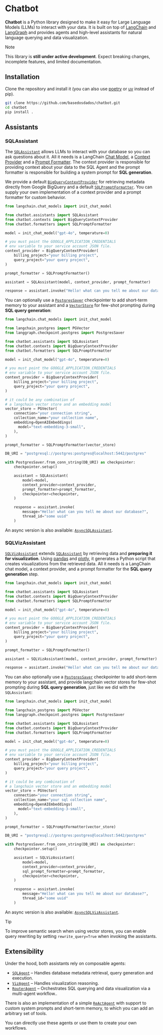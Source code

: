 # Chatbot

**Chatbot** is a Python library designed to make it easy for Large Language Models (LLMs) to interact with your data. It is built on top of [LangChain](https://python.langchain.com/docs/introduction/) and [LangGraph](https://langchain-ai.github.io/langgraph/concepts/why-langgraph/) and provides agents and high-level assistants for natural language querying and data visualization.

> [!NOTE]
> This library is **still under active development**. Expect breaking changes, incomplete features, and limited documentation.

## Installation
Clone the repository and install it (you can also use [poetry](https://python-poetry.org/) or [uv](https://docs.astral.sh/uv/) instead of pip).
```bash
git clone https://github.com/basedosdados/chatbot.git
cd chatbot
pip install .
```

## Assistants

### SQLAssistant
The [`SQLAssistant`](https://github.com/basedosdados/chatbot/blob/d5a1c275183932de52781af6346d06b1c148e675/chatbot/assistants/sql_assistant.py) allows LLMs to interact with your database so you can ask questions about it. All it needs is a LangChain [Chat Model](https://python.langchain.com/docs/integrations/chat/), a [Context Provider](https://github.com/basedosdados/chatbot/blob/d5a1c275183932de52781af6346d06b1c148e675/chatbot/contexts/context_provider.py) and a [Prompt Formatter](https://github.com/basedosdados/chatbot/blob/d5a1c275183932de52781af6346d06b1c148e675/chatbot/formatters/prompt_formatter.py). The context provider is responsible for providing context about your data to the SQL Agent and the prompt formatter is responsible for building a system prompt for **SQL generation**.

We provide a default [`BigQueryContextProvider`](https://github.com/basedosdados/chatbot/blob/d5a1c275183932de52781af6346d06b1c148e675/chatbot/contexts/bigquery_context_provider.py) for retrieving metadata directly from Google BigQuery and a default [`SQLPromptFormatter`](https://github.com/basedosdados/chatbot/blob/d5a1c275183932de52781af6346d06b1c148e675/chatbot/formatters/sql_prompt_formatter.py). You can supply your own implementation of a context provider and a prompt formatter for custom behavior.
```python
from langchain.chat_models import init_chat_model

from chatbot.assistants import SQLAssistant
from chatbot.contexts import BigQueryContextProvider
from chatbot.formatters import SQLPromptFormatter

model = init_chat_model("gpt-4o", temperature=0)

# you must point the GOOGLE_APPLICATION_CREDENTIALS
# env variable to your service account JSON file.
context_provider = BigQueryContextProvider(
    billing_project="your billing project",
    query_project="your query project",
)

prompt_formatter = SQLPromptFormatter()

assistant = SQLAssistant(model, context_provider, prompt_formatter)

response = assistant.invoke("Hello! what can you tell me about our database?")
```

You can optionally use a [`PostgresSaver`](https://langchain-ai.github.io/langgraph/reference/checkpoints/#langgraph.checkpoint.postgres.PostgresSaver) checkpointer to add short-term memory to your assistant and a [`VectorStore`](https://python.langchain.com/docs/integrations/vectorstores/) for few-shot prompting during **SQL query generation**:
```python
from langchain.chat_models import init_chat_model

from langchain_postgres import PGVector
from langgraph.checkpoint.postgres import PostgresSaver

from chatbot.assistants import SQLAssistant
from chatbot.contexts import BigQueryContextProvider
from chatbot.formatters import SQLPromptFormatter

model = init_chat_model("gpt-4o", temperature=0)

# you must point the GOOGLE_APPLICATION_CREDENTIALS
# env variable to your service account JSON file.
context_provider = BigQueryContextProvider(
    billing_project="your billing project",
    query_project="your query project",
)

# it could be any combination of
# a langchain vector store and an embedding model
vector_store = PGVector(
    connection="your connection string",
    collection_name="your collection name",
    embedding=OpenAIEmbeddings(
      model="text-embedding-3-small",
    ),
)

prompt_formatter = SQLPromptFormatter(vector_store)

DB_URI = "postgresql://postgres:postgres@localhost:5442/postgres"

with PostgresSaver.from_conn_string(DB_URI) as checkpointer:
    checkpointer.setup()

    assistant = SQLAssistant(
        model=model,
        context_provider=context_provider,
        prompt_formatter=prompt_formatter,
        checkpointer=checkpointer,
    )

    response = assistant.invoke(
        message="Hello! what can you tell me about our database?",
        thread_id="some uuid"
    )
```

An async version is also available: [`AsyncSQLAssistant`](https://github.com/basedosdados/chatbot/blob/d5a1c275183932de52781af6346d06b1c148e675/chatbot/assistants/async_sql_assistant.py).

### SQLVizAssistant
[`SQLVizAssistant`](https://github.com/basedosdados/chatbot/blob/d5a1c275183932de52781af6346d06b1c148e675/chatbot/assistants/sql_viz_assistant.py) extends [`SQLAssistant`](https://github.com/basedosdados/chatbot/blob/d5a1c275183932de52781af6346d06b1c148e675/chatbot/assistants/sql_assistant.py) by retrieving data and **preparing it for visualization**. Using [pandas](https://pandas.pydata.org/) and [plotly](https://plotly.com/python/), it generates a Python script that creates visualizations from the retrieved data. All it needs is a LangChain chat model, a context provider, and a prompt formatter for the **SQL query generation** step.

```python
from langchain.chat_models import init_chat_model

from chatbot.assistants import SQLAssistant
from chatbot.contexts import BigQueryContextProvider
from chatbot.formatters import SQLPromptFormatter

model = init_chat_model("gpt-4o", temperature=0)

# you must point the GOOGLE_APPLICATION_CREDENTIALS
# env variable to your service account JSON file.
context_provider = BigQueryContextProvider(
    billing_project="your billing project",
    query_project="your query project",
)

prompt_formatter = SQLPromptFormatter()

assistant = SQLVizAssistant(model, context_provider, prompt_formatter)

response = assistant.invoke("Hello! what can you tell me about our database?")
```

You can also optionally use a [`PostgresSaver`](https://langchain-ai.github.io/langgraph/reference/checkpoints/#langgraph.checkpoint.postgres.PostgresSaver) checkpointer to add short-term memory to your assistant, and provide langchain vector stores for few-shot prompting during **SQL query generation**, just like we did with the `SQLAssistant`:
```python
from langchain.chat_models import init_chat_model

from langchain_postgres import PGVector
from langgraph.checkpoint.postgres import PostgresSaver

from chatbot.assistants import SQLAssistant
from chatbot.contexts import BigQueryContextProvider
from chatbot.formatters import SQLPromptFormatter

model = init_chat_model("gpt-4o", temperature=0)

# you must point the GOOGLE_APPLICATION_CREDENTIALS
# env variable to your service account JSON file.
context_provider = BigQueryContextProvider(
    billing_project="your billing project",
    query_project="your query project",
)

# it could be any combination of
# a langchain vector store and an embedding model
vector_store = PGVector(
    connection="your connection string",
    collection_name="your sql collection name",
    embedding=OpenAIEmbeddings(
      model="text-embedding-3-small",
    ),
)

prompt_formatter = SQLPromptFormatter(vector_store)

DB_URI = "postgresql://postgres:postgres@localhost:5442/postgres"

with PostgresSaver.from_conn_string(DB_URI) as checkpointer:
    checkpointer.setup()

    assistant = SQLVizAssistant(
        model=model,
        context_provider=context_provider,
        sql_prompt_formatter=prompt_formatter,
        checkpointer=checkpointer,
    )

    response = assistant.invoke(
        message="Hello! what can you tell me about our database?",
        thread_id="some uuid"
    )
```
An async version is also available: [`AsyncSQLVizAssistant`](https://github.com/basedosdados/chatbot/blob/d5a1c275183932de52781af6346d06b1c148e675/chatbot/assistants/async_sql_viz_assistant.py).

> [!TIP]
> To improve semantic search when using vector stores, you can enable query rewriting by setting `rewrite_query=True` when invoking the assistants.

## Extensibility
Under the hood, both assistants rely on composable agents:

- [`SQLAgent`](https://github.com/basedosdados/chatbot/blob/d5a1c275183932de52781af6346d06b1c148e675/chatbot/agents/sql_agent.py) – Handles database metadata retrieval, query generation and execution.
- [`VizAgent`](https://github.com/basedosdados/chatbot/blob/d5a1c275183932de52781af6346d06b1c148e675/chatbot/agents/visualization_agent.py) – Handles visualization reasoning.
- [`RouterAgent`](https://github.com/basedosdados/chatbot/blob/d5a1c275183932de52781af6346d06b1c148e675/chatbot/agents/router_agent.py) – Orchestrates SQL querying and data visualization via a multi-agent workflow..

There is also an implementation of a simple [`ReActAgent`](https://github.com/basedosdados/chatbot/blob/d5a1c275183932de52781af6346d06b1c148e675/chatbot/agents/react_agent.py) with support to custom system prompts and short-term memory, to which you can add an arbitrary set of tools.

You can directly use these agents or use them to create your own workflows.
